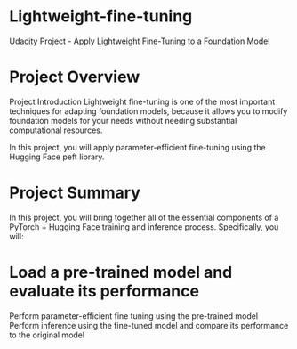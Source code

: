 # Lightweight-fine-tuning
Udacity Project - Apply Lightweight Fine-Tuning to a Foundation Model

# Project Overview
Project Introduction
Lightweight fine-tuning is one of the most important techniques for adapting foundation models, because it allows you to modify foundation models for your needs without needing substantial computational resources.

In this project, you will apply parameter-efficient fine-tuning using the Hugging Face peft library.

# Project Summary
In this project, you will bring together all of the essential components of a PyTorch + Hugging Face training and inference process. Specifically, you will:

# Load a pre-trained model and evaluate its performance
Perform parameter-efficient fine tuning using the pre-trained model
Perform inference using the fine-tuned model and compare its performance to the original model
